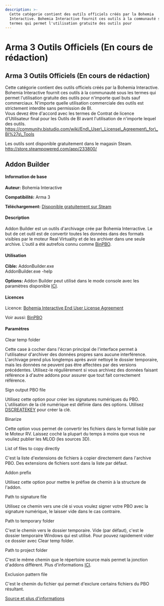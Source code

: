 ```yaml
---
description: >-
  Cette catégorie contient des outils officiels créés par la Bohemia
  Interactive. Bohemia Interactive fournit ces outils à la communauté sous les
  termes qui permet l'utilisation gratuite des outils pour
---
```


# Arma 3 Outils Officiels \(En cours de rédaction\)

## Arma 3 Outils Officiels \(En cours de rédaction\)

Cette catégorie contient des outils officiels créés par la Bohemia Interactive. Bohemia Interactive fournit ces outils à la communauté sous les termes qui permet l'utilisation gratuite des outils pour n'importe quel buts sauf commerciaux. N'importe quelle utilisation commerciale des outils est strictement interdite sans permission de BI.  
Vous devez être d'accord avec les termes de Contrat de licence d'Utilisateur final pour les Outils de BI avant l'utilisation de n'importe lequel des outils. https://community.bistudio.com/wiki/End\_User\_License\_Agreement\_for\_BI%27s\_Tools  
  
Les outils sont disponible gratuitement dans le magasin Steam. http://store.steampowered.com/app/233800/



## Addon Builder <a id="bkmrk-page-title"></a>

#### Information de base <a id="bkmrk-information-de-base"></a>

**Auteur:** Bohemia Interactive

**Compatibilité:** Arma 3

**Téléchargement:** [Disponible gratuitement sur Steam](http://store.steampowered.com/app/233800/)

#### Description <a id="bkmrk-description"></a>

Addon Builder est un outils d'archivage crée par Bohemia Interractive. Le but de cet outil est de convertir toutes les données dans des formats visibles par le moteur Real Virtuality et de les archiver dans une seule archive. L'outil a été autrefois connu comme [BinPBO](https://community.bistudio.com/wiki/BinPBO).

#### Utilisation <a id="bkmrk-utilisation"></a>

**Cible:** AddonBuilder.exe  
           AddonBuilder.exe -help

**Options:** Addon Builder peut utilisé dans le mode console avec les paramètres disponible [ICI](https://community.bistudio.com/wiki/Addon_Builder).

#### Licences <a id="bkmrk-licences"></a>

Licence: [Bohemia Interactive End User License Agreement](https://community.bistudio.com/wiki/End_User_License_Agreement_for_BI%27s_Tools)

Voir aussi: [BinPBO](https://community.bistudio.com/wiki/BinPBO)

#### Paramètres <a id="bkmrk-param%C3%A8tres"></a>

Clear temp folder

Cette case à cocher dans l'écran principal de l'interface permet à l'utilisateur d'archiver des données propres sans aucune interférence. L'archivage prend plus longtemps après avoir nettoyé le dossier temporaire, mais les données ne peuvent pas être affectées par des versions précédentes. Utilisez-le régulièrement si vous archivez des données faisant référence à d'autre addons pour assurer que tout fait correctement référence.

Sign output PBO file

Utilisez cette option pour créer les signatures numériques du PBO. L'utilisation de la clé numérique est définie dans des options. Utilisez [DSCREATEKEY](https://community.bistudio.com/wiki/DSCreateKey) pour créer la clé.

Binarize

Cette option vous permet de convertir les fichiers dans le format lisible par le Moteur RV. Laissez coché la plupart du temps à moins que vous ne vouliez publier les MLOD \(les sources 3D\).

List of files to copy directly

C'est la liste d'extensions de fichiers à copier directement dans l'archive PBO. Des extensions de fichiers sont dans la liste par défaut.

Addon prefix

Utilisez cette option pour mettre le préfixe de chemin à la structure de l'addon.

Path to signature file

Utilisez ce chemin vers une clé si vous voulez signer votre PBO avec la signature numérique, le laisser vide dans le cas contraire.

Path to temporary folder

C'est le chemin vers le dossier temporaire. Vide \(par défaut\), c'est le dossier temporaire Windows qui est utilisé. Pour pouvez rapidement vider ce dossier avec Clear temp folder.

Path to project folder

C'est le même chemin que le répertoire source mais permet la jonction d'addons différent. Plus d'informations [ICI](https://community.bistudio.com/wiki/Addon_Builder).

Exclusion pattern file

C'est le chemin du fichier qui permet d'exclure certains fichiers du PBO résultant.

[Source et plus d'informations](https://community.bistudio.com/wiki/Addon_Builder)

